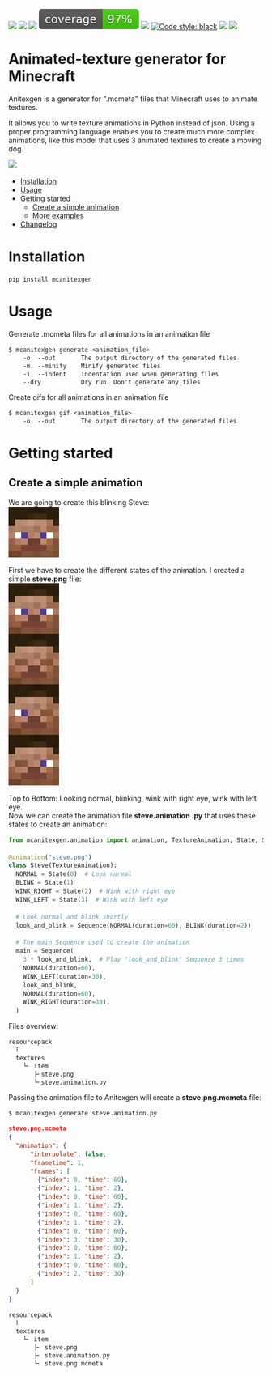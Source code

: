 ![](https://img.shields.io/github/license/orangeutan/mcanitexgen)
![](https://img.shields.io/badge/python-3.8|3.9-blue)
[![](https://img.shields.io/pypi/v/mcanitexgen)](https://pypi.org/project/mcanitexgen/)
![](https://raw.githubusercontent.com/OrangeUtan/mcanitexgen/6067435cfa656819bcef780415e36ff3e5f117bb/coverage.svg)
![](https://img.shields.io/badge/mypy-checked-green)
[![Code style: black](https://img.shields.io/badge/code%20style-black-000000.svg)](https://github.com/psf/black)
![](https://img.shields.io/badge/pre--commit-enabled-green)
![](https://github.com/orangeutan/mcanitexgen/workflows/CLI/badge.svg)

# Animated-texture generator for Minecraft
Anitexgen is a generator for ".mcmeta" files that Minecraft uses to animate textures.<br>

It allows you to write texture animations in Python instead of json. Using a proper programming language enables you to create much more complex animations, like this model that uses 3 animated textures to create a moving dog.

<img src="https://raw.githubusercontent.com/OrangeUtan/mcanitexgen/master/examples/dog/dog.gif" width="400" style="image-rendering: pixelated; image-rendering: -moz-crisp-edges; image-rendering: crisp-edges;"/>

- [Installation](#Installation)
- [Usage](#Usage)
- [Getting started](#Getting-started)
  - [Create a simple animation](#Create-a-simple-animation)
  - [More examples](https://github.com/OrangeUtan/mcanitexgen/tree/main/examples)
- [Changelog](https://github.com/OrangeUtan/mcanitexgen/blob/main/CHANGELOG.md)

# Installation
```
pip install mcanitexgen
```

# Usage
Generate .mcmeta files for all animations in an animation file
```shell
$ mcanitexgen generate <animation_file>
    -o, --out       The output directory of the generated files
    -m, --minify    Minify generated files
    -i, --indent    Indentation used when generating files
    --dry           Dry run. Don't generate any files
```
Create gifs for all animations in an animation file
```shell
$ mcanitexgen gif <animation_file>
    -o, --out       The output directory of the generated files
```

# Getting started
## Create a simple animation
We are going to create this blinking Steve:<br>
<img src="https://raw.githubusercontent.com/OrangeUtan/mcanitexgen/master/examples/steve/steve.gif" width="100" style="image-rendering: pixelated; image-rendering: -moz-crisp-edges; image-rendering: crisp-edges;"/>


First we have to create the different states of the animation.
I created a simple **steve.png** file:<br>
<img src="https://raw.githubusercontent.com/OrangeUtan/mcanitexgen/master/examples/steve/steve.png" width="100" style="image-rendering: pixelated; image-rendering: -moz-crisp-edges; image-rendering: crisp-edges;"/>

Top to Bottom: Looking normal, blinking, wink with right eye, wink with left eye.<br>
Now we can create the animation file **steve.animation .py** that uses these states to create an animation:<br>
```python
from mcanitexgen.animation import animation, TextureAnimation, State, Sequence

@animation("steve.png")
class Steve(TextureAnimation):
  NORMAL = State(0)  # Look normal
  BLINK = State(1)
  WINK_RIGHT = State(2)  # Wink with right eye
  WINK_LEFT = State(3)  # Wink with left eye

  # Look normal and blink shortly
  look_and_blink = Sequence(NORMAL(duration=60), BLINK(duration=2))

  # The main Sequence used to create the animation
  main = Sequence(
    3 * look_and_blink,  # Play "look_and_blink" Sequence 3 times
    NORMAL(duration=60),
    WINK_LEFT(duration=30),
    look_and_blink,
    NORMAL(duration=60),
    WINK_RIGHT(duration=30),
  )
```
Files overview:
```
resourcepack
  ⠇
  textures
    └╴ item
       ├╴steve.png
       └╴steve.animation.py
```

Passing the animation file to Anitexgen will create a **steve.png.mcmeta** file:
```shell
$ mcanitexgen generate steve.animation.py
```
```json
steve.png.mcmeta
{
  "animation": {
      "interpolate": false,
      "frametime": 1,
      "frames": [
        {"index": 0, "time": 60},
        {"index": 1, "time": 2},
        {"index": 0, "time": 60},
        {"index": 1, "time": 2},
        {"index": 0, "time": 60},
        {"index": 1, "time": 2},
        {"index": 0, "time": 60},
        {"index": 3, "time": 30},
        {"index": 0, "time": 60},
        {"index": 1, "time": 2},
        {"index": 0, "time": 60},
        {"index": 2, "time": 30}
      ]
  }
}
```
```
resourcepack
  ⠇
  textures
    └╴ item
       ├╴ steve.png
       ├╴ steve.animation.py
       └╴ steve.png.mcmeta
```
